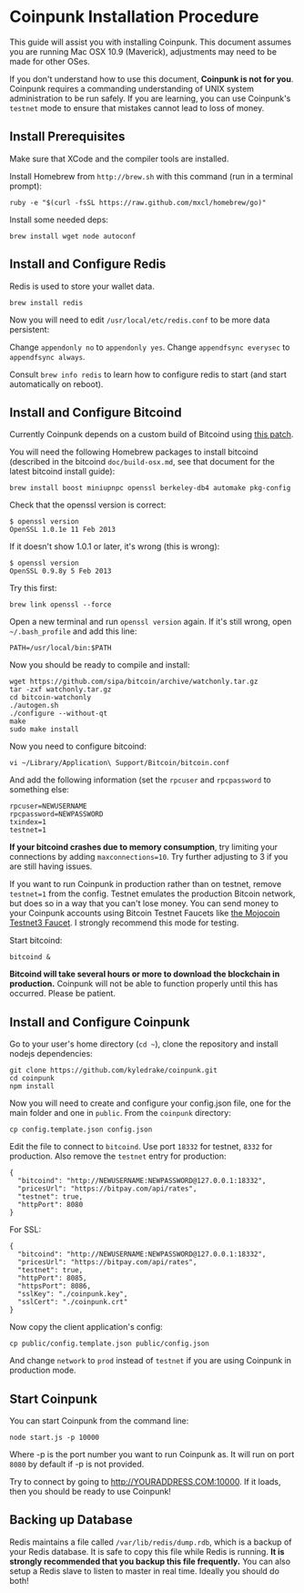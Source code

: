 # Coinpunk Installation Procedure

This guide will assist you with installing Coinpunk. This document assumes you are running Mac OSX 10.9 (Maverick), adjustments may need to be made for other OSes.

If you don't understand how to use this document, **Coinpunk is not for you**. Coinpunk requires a commanding understanding of UNIX system administration to be run safely. If you are learning, you can use Coinpunk's `testnet` mode to ensure that mistakes cannot lead to loss of money.

## Install Prerequisites

Make sure that XCode and the compiler tools are installed.

Install Homebrew from `http://brew.sh` with this command (run in a terminal prompt):

```
ruby -e "$(curl -fsSL https://raw.github.com/mxcl/homebrew/go)"
```

Install some needed deps:

```
brew install wget node autoconf
```

## Install and Configure Redis

Redis is used to store your wallet data.

```
brew install redis
```

Now you will need to edit `/usr/local/etc/redis.conf` to be more data persistent:

Change `appendonly no` to `appendonly yes`.
Change `appendfsync everysec` to `appendfsync always`.

Consult `brew info redis` to learn how to configure redis to start (and start automatically on reboot).

## Install and Configure Bitcoind

Currently Coinpunk depends on a custom build of Bitcoind using [this patch](https://github.com/bitcoin/bitcoin/pull/2861).

You will need the following Homebrew packages to install bitcoind (described in the bitcoind `doc/build-osx.md`, see that document for the latest bitcoind install guide):

```
brew install boost miniupnpc openssl berkeley-db4 automake pkg-config
```

Check that the openssl version is correct:

```
$ openssl version
OpenSSL 1.0.1e 11 Feb 2013
```

If it doesn't show 1.0.1 or later, it's wrong (this is wrong):

```
$ openssl version
OpenSSL 0.9.8y 5 Feb 2013
```

Try this first:

```
brew link openssl --force
```

Open a new terminal and run `openssl version` again. If it's still wrong, open `~/.bash_profile` and add this line:

```
PATH=/usr/local/bin:$PATH
```

Now you should be ready to compile and install:

``` 
wget https://github.com/sipa/bitcoin/archive/watchonly.tar.gz
tar -zxf watchonly.tar.gz
cd bitcoin-watchonly
./autogen.sh
./configure --without-qt
make
sudo make install
```

Now you need to configure bitcoind:

```
vi ~/Library/Application\ Support/Bitcoin/bitcoin.conf
```

And add the following information (set the `rpcuser` and `rpcpassword` to something else:

```
rpcuser=NEWUSERNAME
rpcpassword=NEWPASSWORD
txindex=1
testnet=1
```

**If your bitcoind crashes due to memory consumption**, try limiting your connections by adding `maxconnections=10`. Try further adjusting to 3 if you are still having issues.

If you want to run Coinpunk in production rather than on testnet, remove `testnet=1` from the config. Testnet emulates the production Bitcoin network, but does so in a way that you can't lose money. You can send money to your Coinpunk accounts using Bitcoin Testnet Faucets like [the Mojocoin Testnet3 Faucet](http://testnet.mojocoin.com/). I strongly recommend this mode for testing.

Start bitcoind:

```
bitcoind &
```

**Bitcoind will take several hours or more to download the blockchain in production.** Coinpunk will not be able to function properly until this has occurred. Please be patient.

## Install and Configure Coinpunk

Go to your user's home directory (`cd ~`), clone the repository and install nodejs dependencies:

```
git clone https://github.com/kyledrake/coinpunk.git
cd coinpunk
npm install
```

Now you will need to create and configure your config.json file, one for the main folder and one in `public`. From the `coinpunk` directory:

```
cp config.template.json config.json
```

Edit the file to connect to `bitcoind`. Use port `18332` for testnet, `8332` for production. Also remove the `testnet` entry for production:

```
{
  "bitcoind": "http://NEWUSERNAME:NEWPASSWORD@127.0.0.1:18332",
  "pricesUrl": "https://bitpay.com/api/rates",
  "testnet": true,
  "httpPort": 8080
}
```

For SSL:

```
{
  "bitcoind": "http://NEWUSERNAME:NEWPASSWORD@127.0.0.1:18332",
  "pricesUrl": "https://bitpay.com/api/rates",
  "testnet": true,
  "httpPort": 8085,
  "httpsPort": 8086,
  "sslKey": "./coinpunk.key",
  "sslCert": "./coinpunk.crt"
}
```

Now copy the client application's config:

```
cp public/config.template.json public/config.json
```

And change `network` to `prod` instead of `testnet` if you are using Coinpunk in production mode.

## Start Coinpunk

You can start Coinpunk from the command line:

```
node start.js -p 10000
```

Where -p is the port number you want to run Coinpunk as. It will run on port `8080` by default if -p is not provided.

Try to connect by going to http://YOURADDRESS.COM:10000. If it loads, then you should be ready to use Coinpunk!

## Backing up Database

Redis maintains a file called `/var/lib/redis/dump.rdb`, which is a backup of your Redis database. It is safe to copy this file while Redis is running. **It is strongly recommended that you backup this file frequently.** You can also setup a Redis slave to listen to master in real time. Ideally you should do both!
